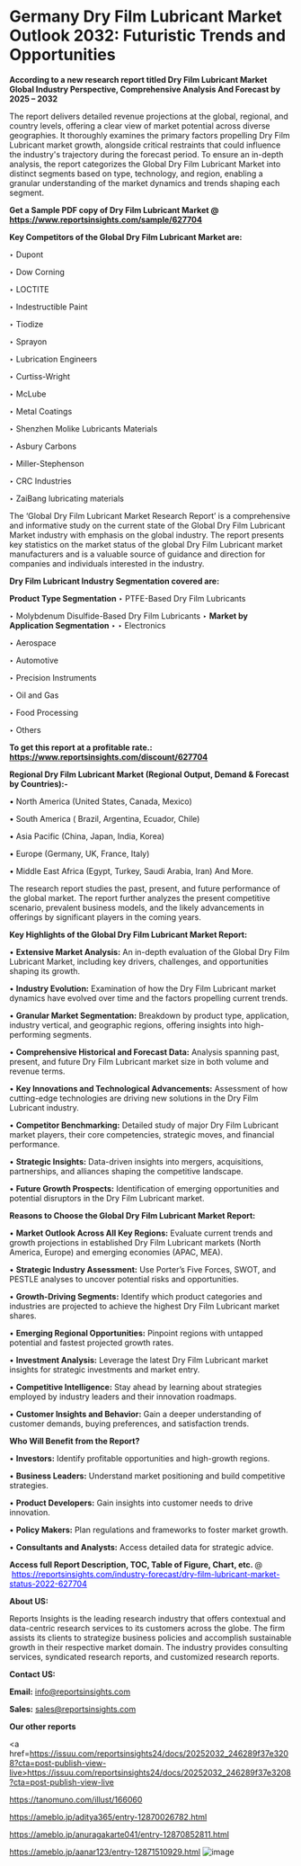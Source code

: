 # Germany Dry Film Lubricant Market Outlook 2032: Futuristic Trends and Opportunities

<strong>According to a new research report titled Dry Film Lubricant Market Global Industry Perspective, Comprehensive Analysis And Forecast by 2025 – 2032</strong>

The report delivers detailed revenue projections at the global, regional, and country levels, offering a clear view of market potential across diverse geographies. It thoroughly examines the primary factors propelling Dry Film Lubricant market growth, alongside critical restraints that could influence the industry's trajectory during the forecast period. To ensure an in-depth analysis, the report categorizes the Global Dry Film Lubricant Market into distinct segments based on type, technology, and region, enabling a granular understanding of the market dynamics and trends shaping each segment.

<strong>Get a Sample PDF copy of Dry Film Lubricant Market </strong><strong>@<a href=https://www.reportsinsights.com/sample/627704 style=color:#0000ff;> https://www.reportsinsights.com/sample/627704</a></strong></font>

<strong>Key Competitors of the Global Dry Film Lubricant Market are:</strong>

‣ Dupont

‣ Dow Corning

‣ LOCTITE

‣ Indestructible Paint

‣ Tiodize

‣ Sprayon

‣ Lubrication Engineers

‣ Curtiss-Wright

‣ McLube

‣ Metal Coatings

‣ Shenzhen Molike Lubricants Materials

‣ Asbury Carbons

‣ Miller-Stephenson

‣ CRC Industries

‣ ZaiBang lubricating materials

The ‘Global Dry Film Lubricant Market Research Report’ is a comprehensive and informative study on the current state of the Global Dry Film Lubricant Market industry with emphasis on the global industry. The report presents key statistics on the market status of the global Dry Film Lubricant market manufacturers and is a valuable source of guidance and direction for companies and individuals interested in the industry.

<strong>Dry Film Lubricant Industry Segmentation covered are:</strong>

<strong>Product Type Segmentation</strong>
‣
PTFE-Based Dry Film Lubricants

‣ Molybdenum Disulfide-Based Dry Film Lubricants
‣ 
<strong>Market by Application Segmentation</strong>
‣
‣  Electronics

‣ Aerospace

‣ Automotive

‣ Precision Instruments

‣ Oil and Gas

‣ Food Processing

‣ Others

<strong>To get this report at a profitable rate.: <a href=https://www.reportsinsights.com/discount/627704 style=color:#0000ff;>https://www.reportsinsights.com/discount/627704</a></strong></font>

<strong>Regional Dry Film Lubricant Market (Regional Output, Demand &amp; Forecast by Countries):-</strong>

• North America (United States, Canada, Mexico)

• South America ( Brazil, Argentina, Ecuador, Chile)

• Asia Pacific (China, Japan, India, Korea)

• Europe (Germany, UK, France, Italy)

• Middle East Africa (Egypt, Turkey, Saudi Arabia, Iran) And More.

The research report studies the past, present, and future performance of the global market. The report further analyzes the present competitive scenario, prevalent business models, and the likely advancements in offerings by significant players in the coming years.

<strong>Key Highlights of the Global Dry Film Lubricant Market Report:</strong>

• <strong>Extensive Market Analysis:</strong> An in-depth evaluation of the Global Dry Film Lubricant Market, including key drivers, challenges, and opportunities shaping its growth.

• <strong>Industry Evolution:</strong> Examination of how the Dry Film Lubricant market dynamics have evolved over time and the factors propelling current trends.

• <strong>Granular Market Segmentation:</strong> Breakdown by product type, application, industry vertical, and geographic regions, offering insights into high-performing segments.

• <strong>Comprehensive Historical and Forecast Data:</strong> Analysis spanning past, present, and future Dry Film Lubricant market size in both volume and revenue terms.

• <strong>Key Innovations and Technological Advancements:</strong> Assessment of how cutting-edge technologies are driving new solutions in the Dry Film Lubricant industry.

• <strong>Competitor Benchmarking:</strong> Detailed study of major Dry Film Lubricant market players, their core competencies, strategic moves, and financial performance.

• <strong>Strategic Insights:</strong> Data-driven insights into mergers, acquisitions, partnerships, and alliances shaping the competitive landscape.

• <strong>Future Growth Prospects:</strong> Identification of emerging opportunities and potential disruptors in the Dry Film Lubricant market.

<strong>Reasons to Choose the Global Dry Film Lubricant Market Report:</strong>

• <strong>Market Outlook Across All Key Regions:</strong> Evaluate current trends and growth projections in established Dry Film Lubricant markets (North America, Europe) and emerging economies (APAC, MEA).

• <strong>Strategic Industry Assessment:</strong> Use Porter’s Five Forces, SWOT, and PESTLE analyses to uncover potential risks and opportunities.

• <strong>Growth-Driving Segments:</strong> Identify which product categories and industries are projected to achieve the highest Dry Film Lubricant market shares.

• <strong>Emerging Regional Opportunities:</strong> Pinpoint regions with untapped potential and fastest projected growth rates.

• <strong>Investment Analysis:</strong> Leverage the latest Dry Film Lubricant market insights for strategic investments and market entry.

• <strong>Competitive Intelligence:</strong> Stay ahead by learning about strategies employed by industry leaders and their innovation roadmaps.

• <strong>Customer Insights and Behavior:</strong> Gain a deeper understanding of customer demands, buying preferences, and satisfaction trends.

<strong>Who Will Benefit from the Report?</strong>

• <strong>Investors:</strong> Identify profitable opportunities and high-growth regions.

• <strong>Business Leaders:</strong> Understand market positioning and build competitive strategies.

• <strong>Product Developers:</strong> Gain insights into customer needs to drive innovation.

• <strong>Policy Makers:</strong> Plan regulations and frameworks to foster market growth.

• <strong>Consultants and Analysts:</strong> Access detailed data for strategic advice.
</ul>
<strong>Access full Report Description, TOC, Table of Figure, Chart, etc. </strong>@  <a href=https://reportsinsights.com/industry-forecast/dry-film-lubricant-market-status-2022-627704 style=color:#0000ff;>https://reportsinsights.com/industry-forecast/dry-film-lubricant-market-status-2022-627704</a></font>

<strong><strong>About US</strong>:</strong>

Reports Insights is the leading research industry that offers contextual and data-centric research services to its customers across the globe. The firm assists its clients to strategize business policies and accomplish sustainable growth in their respective market domain. The industry provides consulting services, syndicated research reports, and customized research reports.

<strong>Contact US:</strong>

<p class=""""><b>Email:</b> <a href=mailto:info@reportsinsights.com>info@reportsinsights.com</a></p>
<p class=""""><b>Sales:</b> <a href=mailto:sales@reportsinsights.com>sales@reportsinsights.com</a></p>

<strong>Our other reports</strong>

<a href=https://issuu.com/reportsinsights24/docs/20252032_246289f37e3208?cta=post-publish-view-live>https://issuu.com/reportsinsights24/docs/20252032_246289f37e3208?cta=post-publish-view-live</a>

<a href=https://tanomuno.com/illust/166060>https://tanomuno.com/illust/166060</a>

<a href=https://ameblo.jp/aditya365/entry-12870026782.html>https://ameblo.jp/aditya365/entry-12870026782.html</a>

<a href=https://ameblo.jp/anuragakarte041/entry-12870852811.html>https://ameblo.jp/anuragakarte041/entry-12870852811.html</a>

<a href=https://ameblo.jp/aanar123/entry-12871510929.html>https://ameblo.jp/aanar123/entry-12871510929.html</a>
![image](https://github.com/user-attachments/assets/463559a5-fbde-43a3-b20c-2e1c72b13c55)
